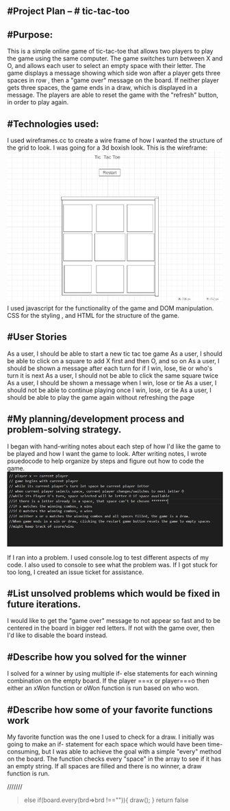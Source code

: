 #Project Plan – # tic-tac-too
-----------------------------------------------------------------------------------------------------------------------------------------------------------------------
#Purpose:
-----------------------------------------------------------------------------------------------------------------------------------------------------------------------
This is a simple online game of tic-tac-toe that allows two players to play the game using the same computer. The game switches turn between X and O, and allows
each user to select an empty space with their letter. The game displays a message showing which side won after a player gets three spaces in row , then a "game over" message
on the board. If neither player gets three spaces, the game ends in a draw, which is displayed in a message. The players are able to reset the game with the "refresh" button,
in order to play again.

#Technologies used:
-----------------------------------------------------------------------------------------------------------------------------------------------------------------------
I used wireframes.cc to create a wire frame of how I wanted the structure of the grid to look. I was going for a 3d boxish look.
This is the wireframe:
<img src="./images/wireframe for project.png">
I used javascript for the functionality of the game and DOM manipulation. CSS for the styling , and HTML for the structure of the game.

#User Stories
-----------------------------------------------------------------------------------------------------------------------------------------------------------------------
As a user, I should be able to start a new tic tac toe game
As a user, I should be able to click on a square to add X first and then O, and so on
As a user, I should be shown a message after each turn for if I win, lose, tie or who's turn it is next
As a user, I should not be able to click the same square twice
As a user, I should be shown a message when I win, lose or tie
As a user, I should not be able to continue playing once I win, lose, or tie
As a user, I should be able to play the game again without refreshing the page

#My planning/development process and problem-solving strategy.
-----------------------------------------------------------------------------------------------------------------------------------------------------------------------
I began with hand-writing notes about each step of how I'd like the game to be played and how I want the game to look.
After writing notes, I wrote psuedocode to help organize by steps and figure out how to code the game.
<img src="images\pseudocode.JPG">

If I ran into a problem. I used console.log to test different aspects of my code. I also used to console to see what the problem was.
If I got stuck for too long, I created an issue ticket for assistance.

#List unsolved problems which would be fixed in future iterations.
-----------------------------------------------------------------------------------------------------------------------------------------------------------------------
I would like to get the "game over" message to not appear so fast and to be centered in the board in bigger red letters.
If not with the game over, then I'd like to disable the board instead.

#Describe how you solved for the winner
-----------------------------------------------------------------------------------------------------------------------------------------------------------------------
I solved for a winner by using multiple if- else statements for each winning combination on the empty board. If the player ===x or player===o then either an xWon function or oWon function is run based on who won.

#Describe how some of your favorite functions work
-----------------------------------------------------------------------------------------------------------------------------------------------------------------------
My favorite function was the one I used to check for a draw. I initially was going to make an if- statement for each space which would have been time-consuming, but I was
able to achieve the goal with a simple "every" method on the board. The function checks every "space" in the array to see if it has an empty string. If all spaces are filled
and there is no winner, a draw function is run.

///////
>else if(board.every(brd=>brd !=="")){
      draw();
    }
return false

